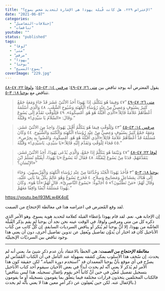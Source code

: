 ```yaml
---
title: "الإعتراض ٢٢٩، هل كانت قُبلة يهوذا هي الإشارة لتحديد شخص يسوع؟"
date: "2021-06-07"
categories: 
  - "إختلافات-التفاصيل"
  - "تناقضات"
youtube: ""
status: "published"
tags: 
  - "لوقا"
  - "متى"
  - "مرقس"
  - "يهوذا"
  - "يوحنا"
  - "يسوع-المسيح"
coverImage: "229.jpg"
---
```


يقول المعترض أنه يوجد تناقض بين [متى ٢٦: ٤٧-٤٩](https://my.bible.com/bible/101/MAT.26.47-49)؛ [مرقس ١٤: ٤٣-٤٥](https://my.bible.com/bible/101/MRK.14.43-45)؛ و[لوقا ٢٢: ٤٧-٤٨](https://my.bible.com/bible/101/LUK.22.47-48) تتناقض مع [يوحنا ١٨: ٣-٥](https://my.bible.com/bible/101/JHN.18.3-5).

> [متى ٢٦: ٤٧-٤٩](https://my.bible.com/bible/101/MAT.26.47-49) ”٤٧ وَفِيمَا هُوَ يَتَكَلَّمُ، إِذَا يَهُوذَا أَحَدُ الاثْنَيْ عَشَرَ قَدْ جَاءَ وَمَعَهُ جَمْعٌ كَثِيرٌ بِسُيُوفٍ وَعِصِيٍّ مِنْ عِنْدِ رُؤَسَاءِ الْكَهَنَةِ وَشُيُوخِ الشَّعْبِ. ٤٨ وَالَّذِي أَسْلَمَهُ أَعْطَاهُمْ عَلاَمَةً قَائِلاً:«الَّذِي أُقَبِّلُهُ هُوَ هُوَ. أَمْسِكُوهُ». ٤٩ فَلِلْوَقْتِ تَقَدَّمَ إِلَى يَسُوعَ وَقَالَ: «السَّلاَمُ يَا سَيِّدِي!» وَقَبَّلَهُ.“

> [مرقس ١٤: ٤٣-٤٥](https://my.bible.com/bible/101/MRK.14.43-45) ”٤٣ وَلِلْوَقْتِ فِيمَا هُوَ يَتَكَلَّمُ أَقْبَلَ يَهُوذَا، وَاحِدٌ مِنَ الاثْنَيْ عَشَرَ، وَمَعَهُ جَمْعٌ كَثِيرٌ بِسُيُوفٍ وَعِصِيٍّ مِنْ عِنْدِ رُؤَسَاءِ الْكَهَنَةِ وَالْكَتَبَةِ وَالشُّيُوخِ. ٤٤ وَكَانَ مُسَلِّمُهُ قَدْ أَعْطَاهُمْ عَلاَمَةً قَائِلاً:«الَّذِي أُقَبِّلُهُ هُوَ هُوَ. أَمْسِكُوهُ، وَامْضُوا بِهِ بِحِرْصٍ». ٤٥ فَجَاءَ لِلْوَقْتِ وَتَقَدَّمَ إِلَيْهِ قَائِلاً:«يَا سَيِّدِي، يَاسَيِّدِي!» وَقَبَّلَهُ.“

> [لوقا ٢٢: ٤٧-٤٨](https://my.bible.com/bible/101/LUK.22.47-48) ”٤٧ وَبَيْنَمَا هُوَ يَتَكَلَّمُ إِذَا جَمْعٌ، وَالَّذِي يُدْعَى يَهُوذَا، أَحَدُ الاثْنَيْ عَشَرَ، يَتَقَدَّمُهُمْ، فَدَنَا مِنْ يَسُوعَ لِيُقَبِّلَهُ. ٤٨ فَقَالَ لَهُ يَسُوعُ:«يَا يَهُوذَا، أَبِقُبْلَةٍ تُسَلِّمُ ابْنَ الإِنْسَانِ؟»“

> [يوحنا ١٨: ٣-٥](https://my.bible.com/bible/101/JHN.18.3-5) ”٣ فَأَخَذَ يَهُوذَا الْجُنْدَ وَخُدَّامًا مِنْ عِنْدِ رُؤَسَاءِ الْكَهَنَةِ وَالْفَرِّيسِيِّينَ، وَجَاءَ إِلَى هُنَاكَ بِمَشَاعِلَ وَمَصَابِيحَ وَسِلاَحٍ. ٤ فَخَرَجَ يَسُوعُ وَهُوَ عَالِمٌ بِكُلِّ مَا يَأْتِي عَلَيْهِ، وَقَالَ لَهُمْ: «مَنْ تَطْلُبُونَ؟» ٥ أَجَابُوهُ: «يَسُوعَ النَّاصِرِيَّ». قَالَ لَهُمْ:«أَنَا هُوَ». وَكَانَ يَهُوذَا مُسَلِّمُهُ أَيْضًا وَاقِفًا مَعَهُمْ.“

https://youtu.be/l93MLw4K4oE

لقد وقع المُعترض في اعتراضه هذا في مغالطة الإحتجاج من الصمت.

إن الإجابة هي، نعم. لقد قام يهوذا بإعطاء القبلة كعلامة لتحديد هوية يسوع، وهو الأمر الذي ذكره كل من متى ومرقس ولوقا. في الوقت عينه نحن نجد أن يوحنا لم يقم بذِكر القُبلّة الغاشّة من يهوذا، إلا أنَّ يوحنا لم يُنكر أو يناقض السرديات السابقة. إن كُلَّ كاتب من كُتاب الأناجيل كان قد اختار أن يُدوِّن تفاصيل ويُغفِل عن تدوين تفاصيل أُخرى، دون أن يعني هذا وجود تناقض بين السرديّات الإنجيليّة.

* * *

**_مغالطة الإحتجاج من الصمت:_** هي الخطأ بالاعتقاد بأن عدم ذكر شيئ ما، يعني أنه لم يحدث. إن سٌخف هذا الأسلوب يمكن كشفه بسهولة عند التأمل في أن الكتاب المُقدَّس لم يصرِّح في أي موقع بأنَّ يوحنا المعمدان قد ”استخدم دورة المياه.“ لكن حقيقة كون هذا الأمر لم يُذكر لا يعني أنَّه لم يحدث أبداً! في بعض الأحيان سيقوم أحد كتاب الأناجيل بتسجيل تفصيل مُعيَّن في حين أنَّ كاتباً آخر يقوم بإغفال تسجيله. هذا ليس بتناقض! فالكتاب المختلفين يتخذون قرارات مختلفة فيما يتعلّق بما يقومون بتسجيله أو ما يقومون بالإغفال عنه. لكن حين يُغفِلون عن ذكر أمرٍ معين هذا لا يعني بأنَّه لم يحدث.)
